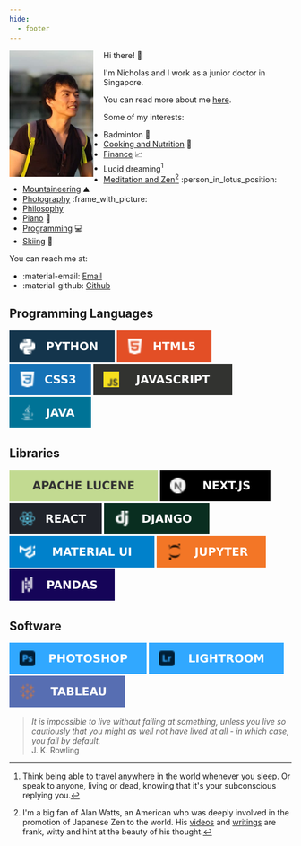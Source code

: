 ```yaml
---
hide:
  - footer
---
```


<img style="max-width: min(30vw, 150px);float:left; margin-right: 18px" src="/static/images/profile.jpg" alt="Profile"/>

Hi there! :wave:

I'm Nicholas and I work as a junior doctor in Singapore.

You can read more about me [here](about.md).

Some of my interests:

- Badminton :badminton:
- [Cooking and Nutrition](tags.md#Cooking) :stew:
- [Finance][finance-and-investing] :chart_with_upwards_trend:
- [Lucid dreaming][lucid-dreaming][^lucid-dreaming]
- [Meditation and Zen](blog-posts/2022-08-05-vipassana-meditation-retreat.md)[^alan-watts] :person_in_lotus_position:
- [Mountaineering](mountaineering.md) :mountain:
- [Photography](photography.md) :frame_with_picture:
- [Philosophy](tags.md#Philosophy) 
- [Piano](piano.md) :musical_keyboard:
- [Programming](tags.md#Programming) :computer:
- [Skiing][skiing] :ski:

You can reach me at: 

- :material-email: [Email](mailto:me@nicholaslyz.com) 
- :material-github: [Github](https://github.com/extrange/)

## Programming Languages
![](static/images/badges/python.svg)
![](static/images/badges/html5.svg)
![](static/images/badges/css3.svg)
![](static/images/badges/js.svg)
![](static/images/badges/java.svg)

## Libraries
![](static/images/badges/apache-lucene.svg) 
![](static/images/badges/nextjs.svg)
![](static/images/badges/react.svg)
![](static/images/badges/django.svg)
![](static/images/badges/material-ui.svg)
![](static/images/badges/jupyter.svg)
![](static/images/badges/pandas.svg)

## Software
![](static/images/badges/photoshop.svg)
![](static/images/badges/lightroom.svg)
![](static/images/badges/tableau.svg)

> *It is impossible to live without failing at something, unless you live so cautiously that you might as well not have lived at all - in which case, you fail by default.* <br/> J. K. Rowling

[^alan-watts]: I'm a big fan of Alan Watts, an American who was deeply involved in the promotion of Japanese Zen to the world. His [videos](https://www.youtube.com/watch?v=khOaAHK7efc) and [writings](https://www.goodreads.com/book/show/514210.The_Way_of_Zen) are frank, witty and hint at the beauty of his thought.
[^lucid-dreaming]: Think being able to travel anywhere in the world whenever you sleep. Or speak to anyone, living or dead, knowing that it's your subconscious replying you.

[finance-and-investing]: blog-posts/2020-11-30-getting-started-with-investing.md
[lucid-dreaming]: https://www.reddit.com/r/LucidDreaming/comments/73ih3x/start_here_beginner_guides_faqs_and_resources/
[skiing]: blog-posts/2021-12-25-skiing-switzerland.md